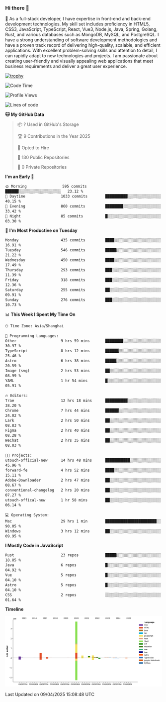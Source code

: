 ### Hi there 👋

🌱 As a full-stack developer, I have expertise in front-end and back-end development technologies. My skill set includes proficiency in HTML5, CSS3, JavaScript, TypeScript, React, Vue3, Node.js, Java, Spring, Golang, Rust, and various databases such as MongoDB, MySQL, and PostgreSQL. I have a strong understanding of software development methodologies and have a proven track record of delivering high-quality, scalable, and efficient applications. With excellent problem-solving skills and attention to detail, I can rapidly adapt to new technologies and projects. I am passionate about creating user-friendly and visually appealing web applications that meet business requirements and deliver a great user experience.

[![trophy](https://github-profile-trophy.vercel.app/?username=elton&rank=SECRET,SSS,SS,S,AAA,AA,A&theme=onedark&no-frame=true&margin-w=10)](https://github.com/ryo-ma/github-profile-trophy)

<!--START_SECTION:waka-->
![Code Time](http://img.shields.io/badge/Code%20Time-1%2C498%20hrs%2045%20mins-blue)

![Profile Views](http://img.shields.io/badge/Profile%20Views-0-blue)

![Lines of code](https://img.shields.io/badge/From%20Hello%20World%20I%27ve%20Written-5.6%20million%20lines%20of%20code-blue)

**🐱 My GitHub Data** 

> 📦 ? Used in GitHub's Storage 
 > 
> 🏆 9 Contributions in the Year 2025
 > 
> 💼 Opted to Hire
 > 
> 📜 130 Public Repositories 
 > 
> 🔑 0 Private Repositories 
 > 
**I'm an Early 🐤** 

```text
🌞 Morning                595 commits         ██████░░░░░░░░░░░░░░░░░░░   23.12 % 
🌆 Daytime                1033 commits        ██████████░░░░░░░░░░░░░░░   40.15 % 
🌃 Evening                860 commits         ████████░░░░░░░░░░░░░░░░░   33.42 % 
🌙 Night                  85 commits          █░░░░░░░░░░░░░░░░░░░░░░░░   03.30 % 
```
📅 **I'm Most Productive on Tuesday** 

```text
Monday                   435 commits         ████░░░░░░░░░░░░░░░░░░░░░   16.91 % 
Tuesday                  546 commits         █████░░░░░░░░░░░░░░░░░░░░   21.22 % 
Wednesday                450 commits         ████░░░░░░░░░░░░░░░░░░░░░   17.49 % 
Thursday                 293 commits         ███░░░░░░░░░░░░░░░░░░░░░░   11.39 % 
Friday                   318 commits         ███░░░░░░░░░░░░░░░░░░░░░░   12.36 % 
Saturday                 255 commits         ██░░░░░░░░░░░░░░░░░░░░░░░   09.91 % 
Sunday                   276 commits         ███░░░░░░░░░░░░░░░░░░░░░░   10.73 % 
```


📊 **This Week I Spent My Time On** 

```text
🕑︎ Time Zone: Asia/Shanghai

💬 Programming Languages: 
Other                    9 hrs 59 mins       ████████░░░░░░░░░░░░░░░░░   30.97 % 
TypeScript               8 hrs 12 mins       ██████░░░░░░░░░░░░░░░░░░░   25.46 % 
Astro                    6 hrs 38 mins       █████░░░░░░░░░░░░░░░░░░░░   20.59 % 
Image (svg)              2 hrs 53 mins       ██░░░░░░░░░░░░░░░░░░░░░░░   08.99 % 
YAML                     1 hr 54 mins        █░░░░░░░░░░░░░░░░░░░░░░░░   05.91 % 

🔥 Editors: 
Trae                     12 hrs 18 mins      ██████████░░░░░░░░░░░░░░░   38.20 % 
Chrome                   7 hrs 44 mins       ██████░░░░░░░░░░░░░░░░░░░   24.02 % 
Lark                     2 hrs 50 mins       ██░░░░░░░░░░░░░░░░░░░░░░░   08.83 % 
Figma                    2 hrs 40 mins       ██░░░░░░░░░░░░░░░░░░░░░░░   08.28 % 
WeChat                   2 hrs 35 mins       ██░░░░░░░░░░░░░░░░░░░░░░░   08.03 % 

🐱‍💻 Projects: 
utouch-official-new      14 hrs 48 mins      ███████████░░░░░░░░░░░░░░   45.96 % 
forward-fe               4 hrs 52 mins       ████░░░░░░░░░░░░░░░░░░░░░   15.11 % 
Adobe-Downloader         2 hrs 47 mins       ██░░░░░░░░░░░░░░░░░░░░░░░   08.67 % 
conventional-changelog   2 hrs 20 mins       ██░░░░░░░░░░░░░░░░░░░░░░░   07.27 % 
utouch-offical-new       1 hr 58 mins        ██░░░░░░░░░░░░░░░░░░░░░░░   06.14 % 

💻 Operating System: 
Mac                      29 hrs 1 min        ███████████████████████░░   90.05 % 
Windows                  3 hrs 12 mins       ██░░░░░░░░░░░░░░░░░░░░░░░   09.95 % 
```

**I Mostly Code in JavaScript** 

```text
Rust                     23 repos            █████░░░░░░░░░░░░░░░░░░░░   18.85 % 
Java                     6 repos             █░░░░░░░░░░░░░░░░░░░░░░░░   04.92 % 
Vue                      5 repos             █░░░░░░░░░░░░░░░░░░░░░░░░   04.10 % 
Astro                    5 repos             █░░░░░░░░░░░░░░░░░░░░░░░░   04.10 % 
CSS                      2 repos             ░░░░░░░░░░░░░░░░░░░░░░░░░   01.64 % 
```



**Timeline**

![Lines of Code chart](https://raw.githubusercontent.com/elton/elton/main/assets/bar_graph.png)


 Last Updated on 09/04/2025 15:08:48 UTC
<!--END_SECTION:waka-->

<!--
**elton/elton** is a ✨ _special_ ✨ repository because its `README.md` (this file) appears on your GitHub profile.

Here are some ideas to get you started:

- 🔭 I’m currently working on ...
- 🌱 I’m currently learning ...
- 👯 I’m looking to collaborate on ...
- 🤔 I’m looking for help with ...
- 💬 Ask me about ...
- 📫 How to reach me: ...
- 😄 Pronouns: ...
- ⚡ Fun fact: ...
-->
